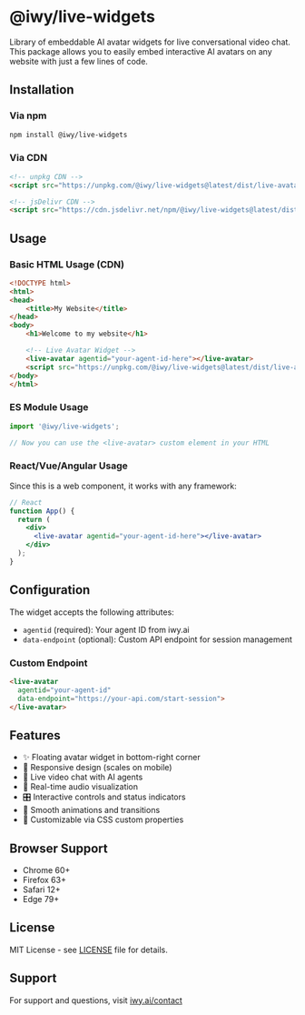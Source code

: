 # @iwy/live-widgets

Library of embeddable AI avatar widgets for live conversational video chat. This package allows you to easily embed interactive AI avatars on any website with just a few lines of code.

## Installation

### Via npm

```bash
npm install @iwy/live-widgets
```

### Via CDN

```html
<!-- unpkg CDN -->
<script src="https://unpkg.com/@iwy/live-widgets@latest/dist/live-avatar.min.js"></script>

<!-- jsDelivr CDN -->
<script src="https://cdn.jsdelivr.net/npm/@iwy/live-widgets@latest/dist/live-avatar.min.js"></script>
```

## Usage

### Basic HTML Usage (CDN)

```html
<!DOCTYPE html>
<html>
<head>
    <title>My Website</title>
</head>
<body>
    <h1>Welcome to my website</h1>

    <!-- Live Avatar Widget -->
    <live-avatar agentid="your-agent-id-here"></live-avatar>
    <script src="https://unpkg.com/@iwy/live-widgets@latest/dist/live-avatar.min.js"></script>
</body>
</html>
```

### ES Module Usage

```javascript
import '@iwy/live-widgets';

// Now you can use the <live-avatar> custom element in your HTML
```

### React/Vue/Angular Usage

Since this is a web component, it works with any framework:

```jsx
// React
function App() {
  return (
    <div>
      <live-avatar agentid="your-agent-id-here"></live-avatar>
    </div>
  );
}
```

## Configuration

The widget accepts the following attributes:

- `agentid` (required): Your agent ID from iwy.ai
- `data-endpoint` (optional): Custom API endpoint for session management

### Custom Endpoint

```html
<live-avatar
  agentid="your-agent-id"
  data-endpoint="https://your-api.com/start-session">
</live-avatar>
```

## Features

- ✨ Floating avatar widget in bottom-right corner
- 📱 Responsive design (scales on mobile)
- 🎥 Live video chat with AI agents
- 🎤 Real-time audio visualization
- 🎛️ Interactive controls and status indicators
- 🎨 Smooth animations and transitions
- 🔧 Customizable via CSS custom properties

## Browser Support

- Chrome 60+
- Firefox 63+
- Safari 12+
- Edge 79+

## License

MIT License - see [LICENSE](LICENSE) file for details.

## Support

For support and questions, visit [iwy.ai/contact](https://www.iwy.ai/contact)